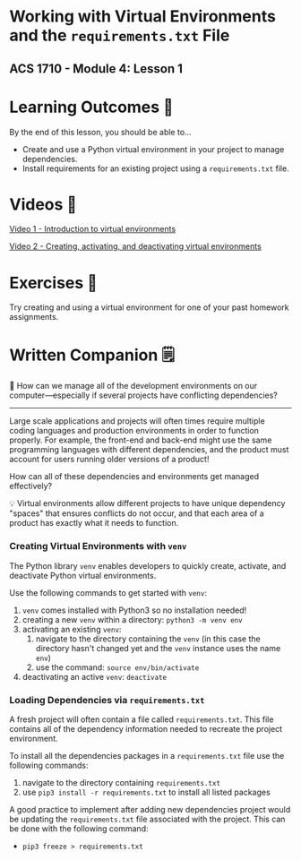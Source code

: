 # Working with Virtual Environments and the ``requirements.txt`` File

## ACS 1710 - Module 4: Lesson 1

# Learning Outcomes 💫

By the end of this lesson, you should be able to...

- Create and use a Python virtual environment in your project to manage dependencies.
- Install requirements for an existing project using a `requirements.txt` file.

# Videos 🎥

<!-- [Video 1 - Introduction to virtual environments](https://file.notion.so/f/f/6004cc36-d69e-461f-a1c5-8e5078ac8f6b/4a97c72c-f29d-4850-b2a0-68cbf3f1bfe4/RPReplay_Final1610467521.mp4?table=block&id=8081b010-ca5a-4fd6-899d-16931384ed2f&spaceId=6004cc36-d69e-461f-a1c5-8e5078ac8f6b&expirationTimestamp=1728064800000&signature=Y-Scx5usWjGUP1Ydcocsp4TwIT9J6CEy_ByLGkDHRV4&downloadName=RPReplay_Final1610467521.mp4) -->

[Video 1 - Introduction to virtual environments](https://youtu.be/wNbqyD1OEXY)

<!-- [Video 2 - Creating, activating, and deactivating virtual environments](https://file.notion.so/f/f/6004cc36-d69e-461f-a1c5-8e5078ac8f6b/5b265dc7-6501-4772-bc95-4c9805023e3c/terminal_venv.mov?table=block&id=64625746-2341-4867-9d57-9a303fdaa341&spaceId=6004cc36-d69e-461f-a1c5-8e5078ac8f6b&expirationTimestamp=1728064800000&signature=V-ciOh57x7mCpXBaQ0vPTX2iQNMU8PyIOWhc3ar9ye4&downloadName=terminal_venv.mov) -->

[Video 2 - Creating, activating, and deactivating virtual environments](https://youtu.be/VmgMbrDIDLA)

# Exercises 💪

Try creating and using a virtual environment for one of your past homework assignments.

# Written Companion 🗒

<aside>
🤔 How can we manage all of the development environments on our computer—especially if several projects have conflicting dependencies?

</aside>

---

Large scale applications and projects will often times require multiple coding languages and production environments in order to function properly. For example, the front-end and back-end might use the same programming languages with different dependencies, and the product must account for users running older versions of a product!

How can all of these dependencies and environments get managed effectively?

<aside>
💡 Virtual environments allow different projects to have unique dependency "spaces" that ensures conflicts do not occur, and that each area of a product has exactly what it needs to function.

</aside>

### Creating Virtual Environments with `venv`

The Python library `venv` enables developers to quickly create, activate, and deactivate Python virtual environments.

Use the following commands to get started with `venv`:

1. `venv` comes installed with Python3 so no installation needed!
2. creating a new `venv` within a directory: `python3 -m venv env`
3. activating an existing `venv`: 
    1. navigate to the directory containing the `venv` (in this case the directory hasn't changed yet and the `venv` instance uses the name `env`)
    2. use the command: `source env/bin/activate`
4. deactivating an active `venv`: `deactivate`

### Loading Dependencies via `requirements.txt`

A fresh project will often contain a file called `requirements.txt`. This file contains all of the dependency information needed to recreate the project environment.

To install all the dependencies packages in a `requirements.txt` file use the following commands:

1. navigate to the directory containing `requirements.txt`
2. use `pip3 install -r requirements.txt` to install all listed packages

A good practice to implement after adding new dependencies project would be updating the `requirements.txt` file associated with the project. This can be done with the following command:

- `pip3 freeze > requirements.txt`
